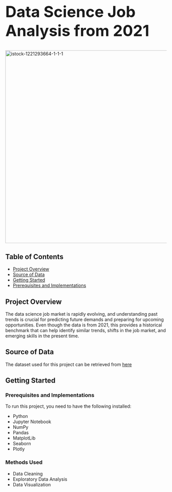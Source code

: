 <h1 style="font-size:48px;">Data Science Job Analysis from 2021</h1>

<img src="https://github.com/AngelX62/DS_Job_Clean/assets/120829581/60c6e040-07db-476a-b634-5202916cd65d" alt="istock-1221293664-1-1-1" width="600">

## Table of Contents
- [Project Overview](#project-overview)
- [Source of Data](#source-of-data)
- [Getting Started](#getting-started)
- [Prerequisites and Implementations](#prerequisites-and-implementations)
## Project Overview
The data science job market is rapidly evolving, and understanding past trends is crucial for predicting future demands and preparing for upcoming opportunities. Even though the data is from 2021, this provides a historical benchmark that can help identify similar trends, shifts in the job market, and emerging skills in the present time. 

## Source of Data
The dataset used for this project can be retrieved from [here](https://www.kaggle.com/datasets/rashikrahmanpritom/data-science-job-posting-on-glassdoor/data)

## Getting Started

### Prerequisites and Implementations
To run this project, you need to have the following installed:
- Python
- Jupyter Notebook
- NumPy
- Pandas
- MatplotLib
- Seaborn
- Plotly
### Methods Used
- Data Cleaning
- Exploratory Data Analysis
- Data Visualization
